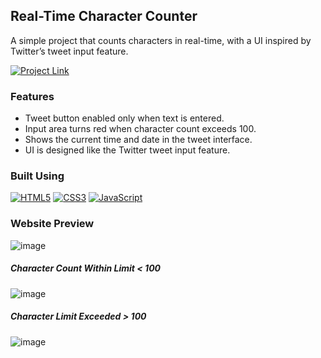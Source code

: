 ## Real-Time Character Counter

A simple project that counts characters in real-time, with a UI inspired by Twitter’s tweet input feature.

[![Project Link](https://img.shields.io/badge/Website%20Link-37a779?style=for-the-badge)](https://char-meter.web.app/)

### Features
- Tweet button enabled only when text is entered.
- Input area turns red when character count exceeds 100.
- Shows the current time and date in the tweet interface.
- UI is designed like the Twitter tweet input feature.

### Built Using
[![HTML5](https://img.shields.io/badge/html5-%23E34F26.svg?&style=for-the-badge&logo=html5&logoColor=white)](/)
[![CSS3](https://img.shields.io/badge/css3-%231572B6.svg?&style=for-the-badge&logo=css3&logoColor=white)](/)
[![JavaScript](https://img.shields.io/badge/javascript-%23323330.svg?&style=for-the-badge&logo=javascript&logoColor=%23F7DF1E)](/)

### Website Preview
![image](https://github.com/user-attachments/assets/91c8ef60-be33-4549-9937-ed42f409f6a3)

##### Character Count Within Limit < 100
![image](https://github.com/user-attachments/assets/e70efaa8-4654-4bd1-9020-d7e6e547db99)

##### Character Limit Exceeded > 100
![image](https://github.com/user-attachments/assets/a2065cb7-b47f-4469-9256-ab8979603875)

